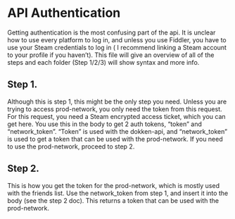 # API Authentication

Getting authentication is the most confusing part of the api. It is unclear how to use every platform to log in, and unless you use Fiddler, you have to use your Steam credentials to log in ( I recommend linking a Steam account to your profile if you haven’t). This file will give an overview of all of the steps and each folder (Step 1/2/3) will show syntax and more info.

## Step 1.
Although this is step 1, this might be the only step you need. Unless you are trying to access prod-network, you only need the token from this request. For this request, you need a Steam encrypted access ticket, which you can get here. You use this in the body to get 2 auth tokens, “token” and “network_token”. “Token” is used with the dokken-api, and “network_token” is used to get a token that can be used with the prod-network. If you need to use the prod-network, proceed to step 2.

## Step 2.
This is how you get the token for the prod-network, which is mostly used with the friends list. Use the network_token from step 1, and insert it into the body (see the step 2 doc). This returns a token that can be used with the prod-network.
